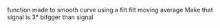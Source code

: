  function made to smooth curve using a filt filt moving average
  Make that signal is 3* bifgger than signal

